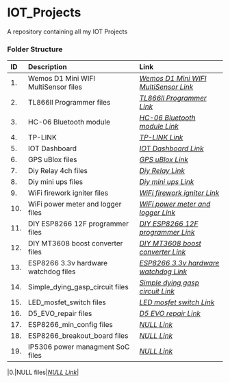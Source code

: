 # IOT_Projects

A repository containing all my IOT Projects

### Folder Structure

|ID|Description|Link|
| :------------| :------------ | :------------ |
|1.|Wemos D1 Mini WIFI MultiSensor files|*[Wemos D1 Mini WIFI MultiSensor Link](https://github.com/Cale-Torino/IOT_Projects/tree/main/1.%20Wemos%20D1%20Mini%20WIFI%20MultiSensor)*|
|2.|TL866ll Programmer files|*[TL866ll Programmer Link](https://github.com/Cale-Torino/IOT_Projects/tree/main/2.%20TL866ll%20Programmer)*|
|3.|HC-06 Bluetooth module|*[HC-06 Bluetooth module Link](https://github.com/Cale-Torino/IOT_Projects/tree/main/3.%20HC-06%20Bluetooth%20module)*|
|4.|TP-LINK|*[TP-LINK Link](https://github.com/Cale-Torino/IOT_Projects/tree/main/4.%20TP-LINK)*|
|5.|IOT Dashboard|*[IOT Dashboard Link](https://github.com/Cale-Torino/IOT_Projects/tree/main/5.%20IOT%20Dashboard)*|
|6.|GPS uBlox files|*[GPS uBlox Link](https://github.com/Cale-Torino/IOT_Projects/tree/main/6.%20GPS%20uBlox%205)*|
|7.|Diy Relay 4ch files|*[Diy Relay Link](https://github.com/Cale-Torino/IOT_Projects/tree/main/7.%20Diy_relay_4)*|
|8.|Diy mini ups files|*[Diy mini ups Link](https://github.com/Cale-Torino/IOT_Projects/tree/main/8.%20DIY_mini_ups)*|
|9.|WiFi firework igniter files|*[WiFi firework igniter Link](https://github.com/Cale-Torino/IOT_Projects/tree/main/9.%20WiFi_firework_igniter)*|
|10.|WiFi power meter and logger files|*[WiFi power meter and logger Link](https://github.com/Cale-Torino/IOT_Projects/tree/main/10.%20WiFi_power_meter_and_logger)*|
|11.|DIY ESP8266 12F programmer files|*[DIY ESP8266 12F programmer Link](https://github.com/Cale-Torino/IOT_Projects/tree/main/11.%20DIY_ESP8266_12F_programmer)*|
|12.|DIY MT3608 boost converter files|*[DIY MT3608 boost converter Link](https://github.com/Cale-Torino/IOT_Projects/tree/main/12.%20DIY_MT3608_boost_converter)*|
|13.|ESP8266 3.3v hardware watchdog files|*[ESP8266 3.3v hardware watchdog Link](https://github.com/Cale-Torino/IOT_Projects/tree/main/13.%20ESP8266_3.3v_hardware_watchdog)*|
|14.|Simple_dying_gasp_circuit files|*[Simple dying gasp circuit Link](https://github.com/Cale-Torino/IOT_Projects/tree/main/14.%20Simple_dying_gasp_circuit)*|
|15.|LED_mosfet_switch files|*[LED mosfet switch Link](NULL)*|
|16.|D5_EVO_repair files|*[D5 EVO repair Link](NULL)*|
|17.|ESP8266_min_config files|*[NULL Link](NULL)*|
|18.|ESP8266_breakout_board files|*[NULL Link](NULL)*|
|19.|IP5306 power managment SoC files|*[NULL Link](NULL)*|

|0.|NULL files|*[NULL Link](NULL)*|

